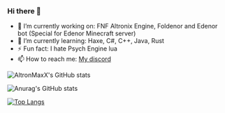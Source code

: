 ### Hi there 👋

- 🔭 I’m currently working on: FNF Altronix Engine, Foldenor and Edenor bot (Special for Edenor Minecraft server) 
- 🌱 I’m currently learning: Haxe, C#, C++, Java, Rust
- ⚡ Fun fact: I hate Psych Engine lua
-  📫 How to reach me: [My discord](https://discord.com/users/324794944042565643) 

![AltronMaxX's GitHub stats](https://github-readme-stats.vercel.app/api?username=altronmaxx&show_icons=true&theme=merko&count_private=true)

![Anurag's GitHub stats](https://github-readme-stats.vercel.app/api?username=altronmaxx&show=reviews,discussions_started,discussions_answered,prs_merged,prs_merged_percentage&theme=merko&count_private=true)


[![Top Langs](https://github-readme-stats.vercel.app/api/top-langs/?username=altronmaxx&layout=donut-vertical&theme=merko&count_private=true)](https://github.com/anuraghazra/github-readme-stats)

<!--
**AltronMaxX/AltronMaxX** is a ✨ _special_ ✨ repository because its `README.md` (this file) appears on your GitHub profile.

Here are some ideas to get you started:

- 🔭 I’m currently working on ...
- 🌱 I’m currently learning ...
- 👯 I’m looking to collaborate on ...
- 🤔 I’m looking for help with ...
- 💬 Ask me about ...
- 📫 How to reach me: ...
- 😄 Pronouns: ...
- ⚡ Fun fact: ...
-->
